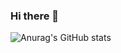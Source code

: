 ### Hi there 👋

![Anurag's GitHub stats](https://github-readme-stats.vercel.app/api?username=wonyoungE&show_icons=true&theme=vue)


